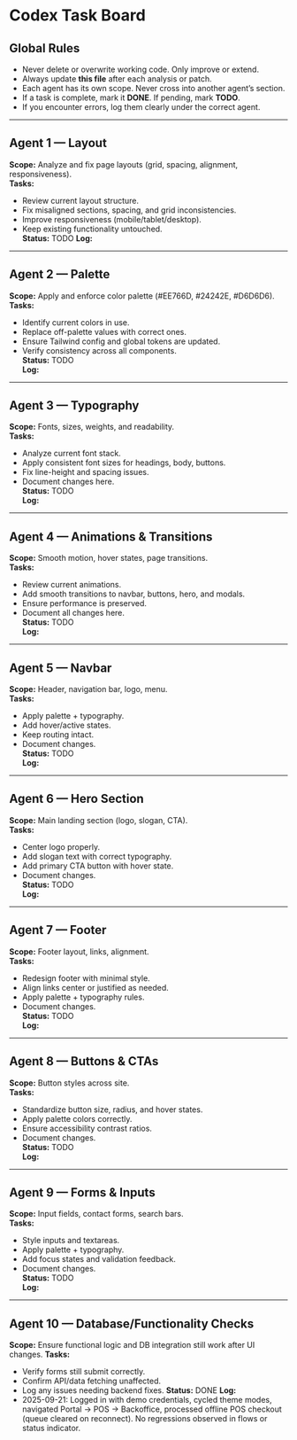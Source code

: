 # Codex Task Board

## Global Rules
- Never delete or overwrite working code. Only improve or extend.
- Always update **this file** after each analysis or patch.
- Each agent has its own scope. Never cross into another agent’s section.
- If a task is complete, mark it **DONE**. If pending, mark **TODO**.
- If you encounter errors, log them clearly under the correct agent.

---

## Agent 1 — Layout
**Scope:** Analyze and fix page layouts (grid, spacing, alignment, responsiveness).  
**Tasks:**  
- Review current layout structure.  
- Fix misaligned sections, spacing, and grid inconsistencies.  
- Improve responsiveness (mobile/tablet/desktop).  
- Keep existing functionality untouched.  
**Status:** TODO
**Log:**

---

## Agent 2 — Palette
**Scope:** Apply and enforce color palette (#EE766D, #24242E, #D6D6D6).  
**Tasks:**  
- Identify current colors in use.  
- Replace off-palette values with correct ones.  
- Ensure Tailwind config and global tokens are updated.  
- Verify consistency across all components.  
**Status:** TODO  
**Log:**  

---

## Agent 3 — Typography
**Scope:** Fonts, sizes, weights, and readability.  
**Tasks:**  
- Analyze current font stack.  
- Apply consistent font sizes for headings, body, buttons.  
- Fix line-height and spacing issues.  
- Document changes here.  
**Status:** TODO  
**Log:**  

---

## Agent 4 — Animations & Transitions
**Scope:** Smooth motion, hover states, page transitions.  
**Tasks:**  
- Review current animations.  
- Add smooth transitions to navbar, buttons, hero, and modals.  
- Ensure performance is preserved.  
- Document all changes here.  
**Status:** TODO  
**Log:**  

---

## Agent 5 — Navbar
**Scope:** Header, navigation bar, logo, menu.  
**Tasks:**  
- Apply palette + typography.  
- Add hover/active states.  
- Keep routing intact.  
- Document changes.  
**Status:** TODO  
**Log:**  

---

## Agent 6 — Hero Section
**Scope:** Main landing section (logo, slogan, CTA).  
**Tasks:**  
- Center logo properly.  
- Add slogan text with correct typography.  
- Add primary CTA button with hover state.  
- Document changes.  
**Status:** TODO  
**Log:**  

---

## Agent 7 — Footer
**Scope:** Footer layout, links, alignment.  
**Tasks:**  
- Redesign footer with minimal style.  
- Align links center or justified as needed.  
- Apply palette + typography rules.  
- Document changes.  
**Status:** TODO  
**Log:**  

---

## Agent 8 — Buttons & CTAs
**Scope:** Button styles across site.  
**Tasks:**  
- Standardize button size, radius, and hover states.  
- Apply palette colors correctly.  
- Ensure accessibility contrast ratios.  
- Document changes.  
**Status:** TODO  
**Log:**  

---

## Agent 9 — Forms & Inputs
**Scope:** Input fields, contact forms, search bars.  
**Tasks:**  
- Style inputs and textareas.  
- Apply palette + typography.  
- Add focus states and validation feedback.  
- Document changes.  
**Status:** TODO  
**Log:**  

---

## Agent 10 — Database/Functionality Checks
**Scope:** Ensure functional logic and DB integration still work after UI changes.
**Tasks:**
- Verify forms still submit correctly.
- Confirm API/data fetching unaffected.
- Log any issues needing backend fixes.
**Status:** DONE
**Log:**
- 2025-09-21: Logged in with demo credentials, cycled theme modes, navigated Portal → POS → Backoffice, processed offline POS checkout (queue cleared on reconnect). No regressions observed in flows or status indicator.
